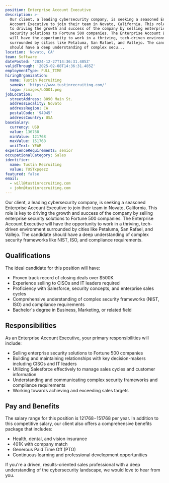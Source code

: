 ```yaml
---
position: Enterprise Account Executive
description: >-
  Our client, a leading cybersecurity company, is seeking a seasoned Enterprise
  Account Executive to join their team in Novato, California. This role is key
  to driving the growth and success of the company by selling enterprise
  security solutions to Fortune 500 companies. The Enterprise Account Executive
  will have the opportunity to work in a thriving, tech-driven environment
  surrounded by cities like Petaluma, San Rafael, and Vallejo. The candidate
  should have a deep understanding of complex secu...
location: 'Novato, CA'
team: Software
datePosted: '2024-12-27T14:36:31.485Z'
validThrough: '2025-02-08T14:36:31.485Z'
employmentType: FULL_TIME
hiringOrganization:
  name: Tustin Recruiting
  sameAs: 'https://www.tustinrecruiting.com/'
  logo: /images/LOGO1.png
jobLocation:
  streetAddress: 8090 Main St.
  addressLocality: Novato
  addressRegion: CA
  postalCode: '94945'
  addressCountry: USA
baseSalary:
  currency: USD
  value: 136768
  minValue: 121768
  maxValue: 151768
  unitText: YEAR
experienceRequirements: senior
occupationalCategory: Sales
identifier:
  name: Tustin Recruiting
  value: TUSTxpqezz
featured: false
email:
  - will@tustinrecruiting.com
  - john@tustinrecruiting.com
---
```




Our client, a leading cybersecurity company, is seeking a seasoned Enterprise Account Executive to join their team in Novato, California. This role is key to driving the growth and success of the company by selling enterprise security solutions to Fortune 500 companies. The Enterprise Account Executive will have the opportunity to work in a thriving, tech-driven environment surrounded by cities like Petaluma, San Rafael, and Vallejo. The candidate should have a deep understanding of complex security frameworks like NIST, ISO, and compliance requirements. 

## Qualifications

The ideal candidate for this position will have:

- Proven track record of closing deals over $500K
- Experience selling to CISOs and IT leaders required
- Proficiency with Salesforce, security concepts, and enterprise sales cycles
- Comprehensive understanding of complex security frameworks (NIST, ISO) and compliance requirements
- Bachelor's degree in Business, Marketing, or related field

## Responsibilities

As an Enterprise Account Executive, your primary responsibilities will include:

- Selling enterprise security solutions to Fortune 500 companies
- Building and maintaining relationships with key decision-makers including CISOs and IT leaders
- Utilizing Salesforce effectively to manage sales cycles and customer information
- Understanding and communicating complex security frameworks and compliance requirements
- Working towards achieving and exceeding sales targets

## Pay and Benefits

The salary range for this position is $121768-$151768 per year. In addition to this competitive salary, our client also offers a comprehensive benefits package that includes:

- Health, dental, and vision insurance
- 401K with company match
- Generous Paid Time Off (PTO)
- Continuous learning and professional development opportunities

If you're a driven, results-oriented sales professional with a deep understanding of the cybersecurity landscape, we would love to hear from you.
